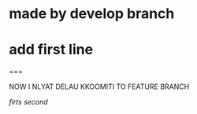 made by develop branch
===
# add first line 
===







NOW I NLYAT DELAU KKOOMITI TO FEATURE BRANCH

*firts*
*second*